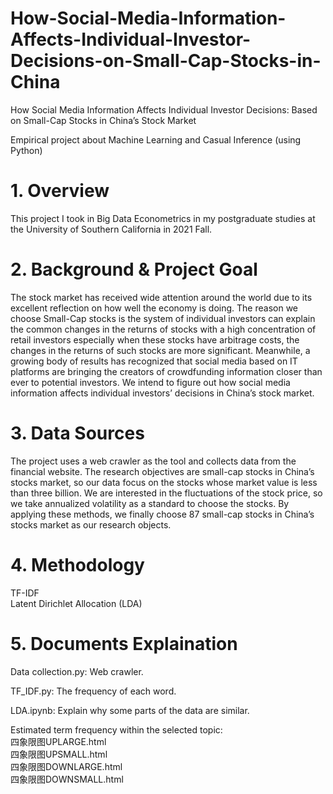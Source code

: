 # How-Social-Media-Information-Affects-Individual-Investor-Decisions-on-Small-Cap-Stocks-in-China

How Social Media Information Affects Individual Investor Decisions: Based on Small-Cap Stocks in China’s Stock Market  

Empirical project about Machine Learning and Casual Inference (using Python)

# 1.	Overview
This project I took in Big Data Econometrics in my postgraduate studies at the University of Southern California in 2021 Fall. 

# 2.	Background & Project Goal  
The stock market has received wide attention around the world due to its excellent reflection on how well the economy is doing.  The reason we choose Small-Cap stocks is the system of individual investors can explain the common changes in the returns of stocks with a high concentration of retail investors especially when these stocks have arbitrage costs, the changes in the returns of such stocks are more significant. Meanwhile, a growing body of results has recognized that social media based on IT platforms are bringing the creators of crowdfunding information closer than ever to potential investors. We intend to figure out how social media information affects individual investors’ decisions in China’s stock market.

# 3.	Data Sources
The project uses a web crawler as the tool and collects data from the financial website. The research objectives are small-cap stocks in China’s stocks market, so our data focus on the stocks whose market value is less than three billion. We are interested in the fluctuations of the stock price, so we take annualized volatility as a standard to choose the stocks. By applying these methods, we finally choose 87 small-cap stocks in China’s stocks market as our research objects.

# 4.	Methodology
TF-IDF  
Latent Dirichlet Allocation (LDA)  

# 5. Documents Explaination
Data collection.py: Web crawler.  

TF_IDF.py: The frequency of each word.  

LDA.ipynb: Explain why some parts of the data are similar. 

Estimated term frequency within the selected topic:    
     四象限图UPLARGE.html  
     四象限图UPSMALL.html  
     四象限图DOWNLARGE.html  
     四象限图DOWNSMALL.html  

